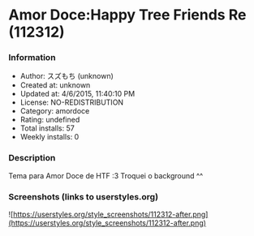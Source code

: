 # Amor Doce:Happy Tree Friends Re (112312)

### Information
- Author: スズもち (unknown)
- Created at: unknown
- Updated at: 4/6/2015, 11:40:10 PM
- License: NO-REDISTRIBUTION
- Category: amordoce
- Rating: undefined
- Total installs: 57
- Weekly installs: 0


### Description
Tema para Amor Doce de HTF :3 
Troquei o background ^^


### Screenshots (links to userstyles.org)
![https://userstyles.org/style_screenshots/112312-after.png](https://userstyles.org/style_screenshots/112312-after.png)


